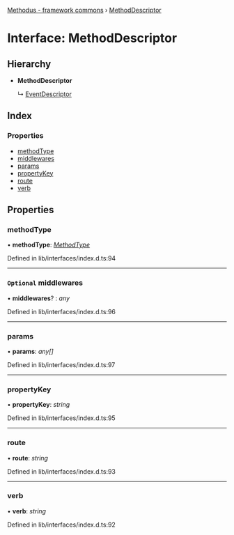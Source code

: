 [Methodus - framework commons](../globals.md) › [MethodDescriptor](modules/framework/common/methoddescriptor.md)

# Interface: MethodDescriptor

## Hierarchy

* **MethodDescriptor**

  ↳ [EventDescriptor](modules/framework/common/eventdescriptor.md)

## Index

### Properties

* [methodType](#methodtype)
* [middlewares](#optional-middlewares)
* [params](#params)
* [propertyKey](#propertykey)
* [route](#route)
* [verb](#verb)

## Properties

###  methodType

• **methodType**: *[MethodType](../enums/methodtype.md)*

Defined in lib/interfaces/index.d.ts:94

___

### `Optional` middlewares

• **middlewares**? : *any*

Defined in lib/interfaces/index.d.ts:96

___

###  params

• **params**: *any[]*

Defined in lib/interfaces/index.d.ts:97

___

###  propertyKey

• **propertyKey**: *string*

Defined in lib/interfaces/index.d.ts:95

___

###  route

• **route**: *string*

Defined in lib/interfaces/index.d.ts:93

___

###  verb

• **verb**: *string*

Defined in lib/interfaces/index.d.ts:92
